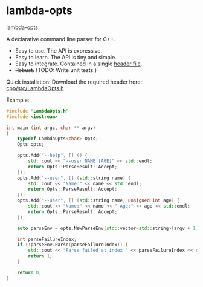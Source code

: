 # lambda-opts
lambda-opts


A declarative command line parser for C++.

* Easy to use. The API is expressive.
* Easy to learn. The API is tiny and simple.
* Easy to integrate. Contained in a single [header file](cpp/src/LambdaOpts.h).
* ~~Robust.~~ (TODO: Write unit tests.)


Quick installation: Download the required header here: [cpp/src/LambdaOpts.h](cpp/src/LambdaOpts.h)


Example:
```cpp
#include "LambdaOpts.h"
#include <iostream>

int main (int argc, char ** argv)
{
	typedef LambdaOpts<char> Opts;
	Opts opts;

	opts.Add("--help", [] () {
		std::cout << "--user NAME [AGE]" << std::endl;
		return Opts::ParseResult::Accept;
	});
	opts.Add("--user", [] (std::string name) {
		std::cout << "Name:" << name << std::endl;
		return Opts::ParseResult::Accept;
	});
	opts.Add("--user", [] (std::string name, unsigned int age) {
		std::cout << "Name:" << name << " Age:" << age << std::endl;
		return Opts::ParseResult::Accept;
	});

	auto parseEnv = opts.NewParseEnv(std::vector<std::string>(argv + 1, argv + argc));

	int parseFailureIndex;
	if (!parseEnv.Parse(parseFailureIndex)) {
		std::cout << "Parse failed at index " << parseFailureIndex << std::endl;
		return 1;
	}

	return 0;
}
```


